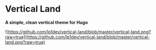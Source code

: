 # Vertical Land

**A simple, clean vertical theme for Hugo**

![https://github.com/lp1dev/vertical-land/blob/master/vertical-land.png?raw=true](https://github.com/lp1dev/vertical-land/blob/master/vertical-land.png?raw=true)
